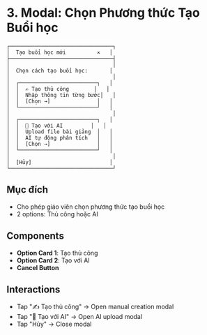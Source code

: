 # 3. Modal: Chọn Phương thức Tạo Buổi học

```
┌─────────────────────────────────┐
│  Tạo buổi học mới          ✕   │
├─────────────────────────────────┤
│                                 │
│  Chọn cách tạo buổi học:       │
│                                 │
│  ┌─────────────────────────┐   │
│  │  ✍️ Tạo thủ công        │   │
│  │  Nhập thông tin từng bước│   │
│  │  [Chọn →]               │   │
│  └─────────────────────────┘   │
│                                 │
│  ┌─────────────────────────┐   │
│  │  🤖 Tạo với AI         │   │
│  │  Upload file bài giảng  │   │
│  │  AI tự động phân tích   │   │
│  │  [Chọn →]               │   │
│  └─────────────────────────┘   │
│                                 │
│  [Hủy]                         │
└─────────────────────────────────┘
```

## Mục đích

- Cho phép giáo viên chọn phương thức tạo buổi học
- 2 options: Thủ công hoặc AI

## Components

- **Option Card 1**: Tạo thủ công
- **Option Card 2**: Tạo với AI
- **Cancel Button**

## Interactions

- Tap "✍️ Tạo thủ công" → Open manual creation modal
- Tap "🤖 Tạo với AI" → Open AI upload modal
- Tap "Hủy" → Close modal

